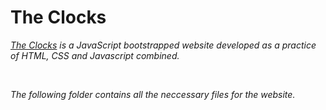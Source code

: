 # The Clocks
<p><i><a href="https://justdharmik.github.io/clocks" target=_blank>The Clocks</a> is a JavaScript bootstrapped website developed as a practice of HTML, CSS and Javascript combined.</i></p><br>
<p><i>The following folder contains all the neccessary files for the website.</i></p>

